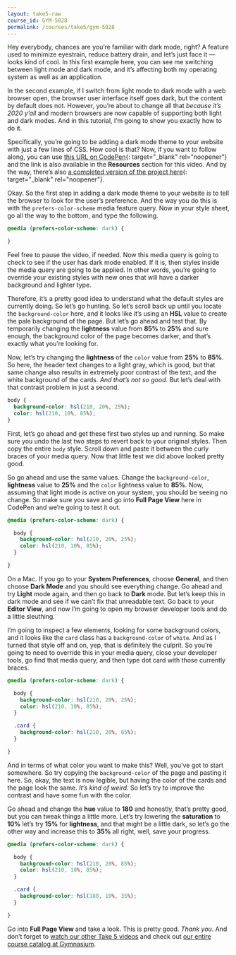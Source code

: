 ```yaml
---
layout: take5-raw
course_id: GYM-5028
permalink: /courses/take5/gym-5028
---
```


Hey everybody, chances are you’re familiar with dark mode, right? A feature used to minimize eyestrain, reduce battery drain, and let’s just face it — looks kind of cool. In this first example here, you can see me switching between light mode and dark mode, and it’s affecting both my operating system as well as an application.

In the second example, if I switch from light mode to dark mode with a web browser open, the browser user interface itself goes dark, but the content by default does not. However, you’re about to change all that *because it’s 2020 y’all* and modern browsers are now capable of supporting both light and dark modes. And in this tutorial, I’m going to show you exactly how to do it.

Specifically, you’re going to be adding a dark mode theme to your website with just a few lines of CSS. How cool is that? Now, if you want to follow along, you can use [this URL on CodePen][1]{: target="_blank" rel="noopener"} and the link is also available in the **Resources** section for this video. And by the way, there’s also [a completed version of the project here][2]{: target="_blank" rel="noopener"}.

Okay. So the first step in adding a dark mode theme to your website is to tell the browser to look for the user’s preference. And the way you do this is with the `prefers-color-scheme` media feature query. Now in your style sheet, go all the way to the bottom, and type the following.

```css
@media (prefers-color-scheme: dark) {

}
```
Feel free to pause the video, if needed. Now this media query is going to check to see if the user has dark mode enabled. If it is, then styles inside the media query are going to be applied. In other words, you’re going to override your existing styles with new ones that will have a darker background and lighter type.

Therefore, it’s a pretty good idea to understand what the default styles are currently doing. So let’s go hunting. So let’s scroll back up until you locate the `background-color` here, and it looks like it’s using an **HSL** value to create the pale background of the page. But let’s go ahead and test that. By temporarily changing the **lightness** value from **85%** to **25%** and sure enough, the background color of the page becomes darker, and that’s exactly what you’re looking for.

Now, let’s try changing the **lightness** of the `color` value from **25%** to **85%**. So here, the header text changes to a light gray, which is good, but that same change also results in extremely poor contrast of the text, and the white background of the cards. *And that’s not so good.* But let’s deal with that contrast problem in just a second.

```css
body {
  background-color: hsl(210, 20%, 25%);
  color: hsl(210, 10%, 85%);
}
```

First, let’s go ahead and get these first two styles up and running. So make sure you undo the last two steps to revert back to your original styles. Then copy the entire `body` style. Scroll down and paste it between the curly braces of your media query. Now that little test we did above looked pretty good.

So go ahead and use the same values. Change the `background-color`, **lightness** value to **25%** and the `color` lightness value to **85%**. Now, assuming that light mode is active on your system, you should be seeing no change. So make sure you save and go into **Full Page View** here in CodePen and we’re going to test it out.

```css
@media (prefers-color-scheme: dark) {

  body {
    background-color: hsl(210, 20%, 25%);
    color: hsl(210, 10%, 85%);
  }

}
```

On a Mac. If you go to your **System Preferences**, choose **General**, and then choose **Dark Mode** and you should see everything change. Go ahead and try **Light** mode again, and then go back to **Dark** mode. But let’s keep this in dark mode and see if we can’t fix that unreadable text. Go back to your **Editor View**, and now I’m going to open my browser developer tools and do a little sleuthing.

I’m going to inspect a few elements, looking for some background colors, and it looks like the `card` class has a `background-color` of `white`. And as I turned that style off and on, yep, that is definitely the culprit. So you’re going to need to override this in your media query, close your developer tools, go find that media query, and then type dot card with those currently braces.

```css
@media (prefers-color-scheme: dark) {

  body {
    background-color: hsl(210, 20%, 25%);
    color: hsl(210, 10%, 85%);
  }

  .card {
    background-color: hsl(210, 20%, 85%);
  }

}
```

And in terms of what color you want to make this? Well, you’ve got to start somewhere. So try copying the `background-color` of the page and pasting it here. So, okay, the text is now legible, but having the color of the cards and the page look the same. *It’s kind of weird.* So let’s try to improve the contrast and have some fun with the color.

Go ahead and change the **hue** value to **180** and honestly, that’s pretty good, but you can tweak things a little more. Let’s try lowering the **saturation** to **10%** let’s try **15%** for **lightness**, and that might be a little dark, so let’s go the other way and increase this to **35%** all right, well, save your progress.


```css
@media (prefers-color-scheme: dark) {

  body {
    background-color: hsl(210, 20%, 85%);
    color: hsl(210, 10%, 85%);
  }

  .card {
    background-color: hsl(180, 10%, 35%);
  }

}
```

Go into **Full Page View** and take a look. This is pretty good. *Thank you.* And don’t forget to [watch our other Take 5 videos][3] and check out [our entire course catalog at Gymnasium][4].

[1]: https://codepen.io/josborn/pen/NWqqQPp
[2]: https://codepen.io/josborn/pen/MWwwNRL
[3]: https://thegymnasium.com/courses/take5
[4]: https://thegymnasium.com/courses
